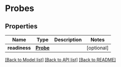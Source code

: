 # Probes

## Properties
Name | Type | Description | Notes
------------ | ------------- | ------------- | -------------
**readiness** | [**Probe**](Probe.md) |  | [optional] 

[[Back to Model list]](../README.md#documentation-for-models) [[Back to API list]](../README.md#documentation-for-api-endpoints) [[Back to README]](../README.md)

